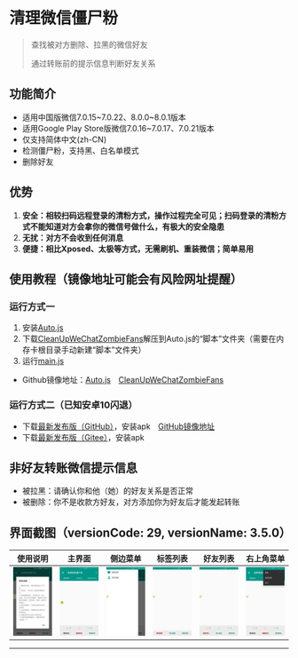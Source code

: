 # 清理微信僵尸粉
> 查找被对方删除、拉黑的微信好友
>
> 通过转账前的提示信息判断好友关系


## 功能简介
* 适用中国版微信7.0.15\~7.0.22、8.0.0\~8.0.1版本
* 适用Google Play Store版微信7.0.16~7.0.17、7.0.21版本
* 仅支持简体中文(zh-CN)
* 检测僵尸粉，支持黑、白名单模式
* 删除好友


## 优势
1. **安全：相较扫码远程登录的清粉方式，操作过程完全可见；扫码登录的清粉方式不能知道对方会拿你的微信号做什么，有极大的安全隐患**
2. **无扰：对方不会收到任何消息**
3. **便捷：相比Xposed、太极等方式，无需刷机、重装微信；简单易用**


## 使用教程（镜像地址可能会有风险网址提醒）
### 运行方式一
1. 安装[Auto.js](https://github.com/SuperMonster002/Hello_Sockpuppet/raw/master/%5Bauto.js%5D%5B4.1.1_alpha2%5D%5Barm-v7%5D(b69a4e23).apk)
2. 下载[CleanUpWeChatZombieFans](https://github.com/L8426936/CleanUpWeChatZombieFans/archive/master.zip)解压到Auto.js的“脚本”文件夹（需要在内存卡根目录手动新建“脚本”文件夹）
3. 运行[main.js](./main.js)
* Github镜像地址：[Auto.js](https://hub.fastgit.org/SuperMonster002/Hello_Sockpuppet/raw/master/%5Bauto.js%5D%5B4.1.1_alpha2%5D%5Barm-v7%5D(b69a4e23).apk)&emsp;[CleanUpWeChatZombieFans](https://hub.fastgit.org/L8426936/CleanUpWeChatZombieFans/archive/master.zip)
### 运行方式二（已知安卓10闪退）
* 下载[最新发布版（GitHub）](https://github.com/L8426936/CleanUpWeChatZombieFans/releases/latest)，安装apk&emsp;[GitHub镜像地址](https://hub.fastgit.org/L8426936/CleanUpWeChatZombieFans/releases/latest)
* 下载[最新发布版（Gitee）](https://gitee.com/L8426936/CleanUpWeChatZombieFans/releases)，安装apk


## 非好友转账微信提示信息
* 被拉黑：请确认你和他（她）的好友关系是否正常
* 被删除：你不是收款方好友，对方添加你为好友后才能发起转账


## 界面截图（versionCode: 29, versionName: 3.5.0）
| 使用说明 | 主界面 | 侧边菜单 | 标签列表 | 好友列表 | 右上角菜单 |
|:----:|:----:|:----:|:----:|:----:|:----:|
| ![使用说明](res/Screenshots/Screenshot_20200728-154752.jpg) | ![主界面](res/Screenshots/Screenshot_20200720-133124.jpg) | ![侧边菜单](res/Screenshots/Screenshot_20200728-154800.jpg) | ![标签列表](res/Screenshots/Screenshot_20200728-155110.jpg) | ![好友列表](res/Screenshots/Screenshot_20200728-155116.jpg) | ![右上角菜单](res/Screenshots/Screenshot_20200728-154756.jpg) |
--------------------------------------